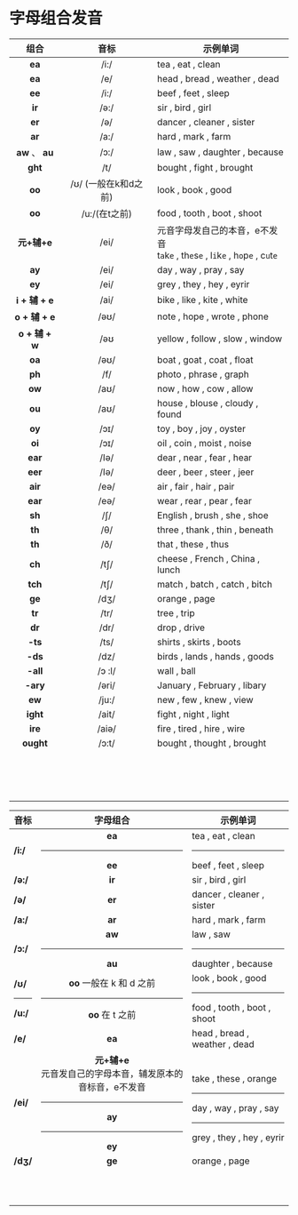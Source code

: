 # 字母组合发音

| 组合 | 音标 | 示例单词 |
| :---: | :---: | --- |
| **ea** | /i:/ | tea , eat , clean |
| **ea** | /e/ | head , bread , weather , dead |
| **ee** | /i:/ | beef , feet , sleep |
| **ir** | /ə:/ | sir , bird , girl |
| **er** | /ə/ | dancer , cleaner , sister |
| **ar** | /a:/ | hard , mark , farm |
| **aw** 、 **au** | /ɔ:/ | law , saw , daughter , because |
| **ght** | /t/ | bought , fight , brought |
| **oo** | /ʊ/ (一般在k和d之前) | look , book , good |
| **oo** | /u:/(在t之前) | food , tooth , boot , shoot |
| **元+辅+e** | /ei/ | 元音字母发自己的本音，e不发音<br>t`a`k`e` , th`e`s`e` , l`i`k`e` , h`o`p`e` , c`u`t`e` |
| **ay** | /ei/ | day , way , pray , say |
| **ey** | /ei/ | grey , they , hey , eyrir |
| **i + 辅 + e** | /ai/ | bike , like , kite , white |
| **o + 辅 + e** | /əʊ/ | note , hope , wrote , phone |
| **o + 辅 + w** | /əʊ | yellow , follow , slow , window |
| **oa** | /əʊ/ | boat , goat , coat , float |
| **ph** | /f/ | photo , phrase , graph |
| **ow** | /aʊ/ | now , how , cow , allow |
| **ou** | /aʊ/ | house , blouse , cloudy , found |
| **oy** | /ɔɪ/ | toy , boy , joy , oyster |
| **oi** | /ɔɪ/ | oil , coin , moist , noise |
| **ear** | /Iə/ | dear , near , fear , hear |
| **eer** | /Iə/ | deer , beer , steer , jeer |
| **air** | /eə/ | air , fair , hair , pair |
| **ear** | /eə/ | wear , rear , pear , fear |
| **sh** | /ʃ/ | English , brush , she , shoe |
| **th** | /θ/ | three , thank , thin , beneath |
| **th** | /ð/ | that , these , thus |
| **ch** | /tʃ/ | cheese , French , China , lunch |
| **tch** | /tʃ/ | match , batch , catch , bitch |
| **ge** | /dʒ/ | orange , page |
| **tr** | /tr/ | tree , trip |
| **dr** | /dr/ | drop , drive |
| **-ts** | /ts/ | shirts , skirts , boots |
| **-ds** | /dz/ | birds , lands , hands , goods |
| **-all** | /ɔ :l/ | wall , ball |
| **-ary** | /əri/ | January , February , libary |
| **ew** | /ju:/ | new , few , knew , view |
| **ight** | /ait/ | fight , night , light |
| **ire** | /aiə/ | fire , tired , hire , wire |
| **ought** | /ɔ:t/ | bought , thought , brought |
|  |  |  |
|  |  |  |
|  |  |  |
|  |  |  |
|  |  |  |
|  |  |  |
|  |  |  |
|  |  |  |
|  |  |  |
|  |  |  |
|  |  |  |
|  |  |  |
|  |  |  |
|  |  |  |
|  |  |  |



| 音标 | 字母组合 | 示例单词 |
| ---- | :-----: | ---- |
| **/i:/** | **ea** <hr> **ee** | tea , eat , clean <hr> beef , feet , sleep |
|  **/ə:/**| **ir** | sir , bird , girl |
| **/ə/** | **er** | dancer , cleaner , sister |
| **/a:/** | **ar** | hard , mark , farm |
| **/ɔ:/** | **aw**<hr>**au** | law , saw<hr>daughter , because |
| **/ʊ/**<hr>**/u:/** | **oo** 一般在 k 和 d 之前<hr>**oo** 在 t 之前 | look , book , good<hr>food , tooth , boot , shoot |
| **/e/** | **ea** | head , bread , weather , dead |
| **/ei/** | **元+辅+e** <br>元音发自己的字母本音，辅发原本的音标音，e不发音<hr> **ay** <hr> **ey** | <br> take , these , orange <hr> day , way , pray , say <hr> grey , they , hey , eyrir|
| **/dʒ/** | **ge** | orange , page |
|  |  |  |
|  |  |  |
|  |  |  |
|  |  |  |
|  |  |  |
|  |  |  |
|  |  |  |
|  |  |  |
|  |  |  |
|  |  |  |
|  |  |  |














































